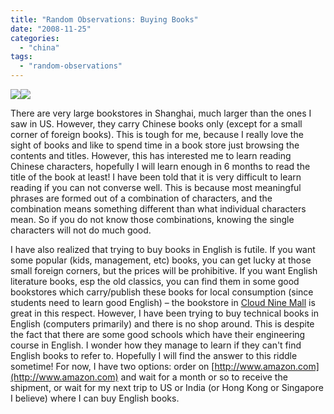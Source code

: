```yaml
---
title: "Random Observations: Buying Books"
date: "2008-11-25"
categories: 
  - "china"
tags: 
  - "random-observations"
---
```


![](images/111808-2316-randomobser1.jpg)![](images/111808-2316-randomobser2.jpg)

There are very large bookstores in Shanghai, much larger than the ones I saw in US. However, they carry Chinese books only (except for a small corner of foreign books). This is tough for me, because I really love the sight of books and like to spend time in a book store just browsing the contents and titles. However, this has interested me to learn reading Chinese characters, hopefully I will learn enough in 6 months to read the title of the book at least! I have been told that it is very difficult to learn reading if you can not converse well. This is because most meaningful phrases are formed out of a combination of characters, and the combination means something different than what individual characters mean. So if you do not know those combinations, knowing the single characters will not do much good.

I have also realized that trying to buy books in English is futile. If you want some popular (kids, management, etc) books, you can get lucky at those small foreign corners, but the prices will be prohibitive. If you want English literature books, esp the old classics, you can find them in some good bookstores which carry/publish these books for local consumption (since students need to learn good English) – the bookstore in [Cloud Nine Mall](http://www.smartshanghai.com/venue/3473/Gan_Guo_Ju_(Cloud_Nine_Shopping_Mall)_shanghai) is great in this respect. However, I have been trying to buy technical books in English (computers primarily) and there is no shop around. This is despite the fact that there are some good schools which have their engineering course in English. I wonder how they manage to learn if they can't find English books to refer to. Hopefully I will find the answer to this riddle sometime! For now, I have two options: order on [http://www.amazon.com](http://www.amazon.com) and wait for a month or so to receive the shipment, or wait for my next trip to US or India (or Hong Kong or Singapore I believe) where I can buy English books.
